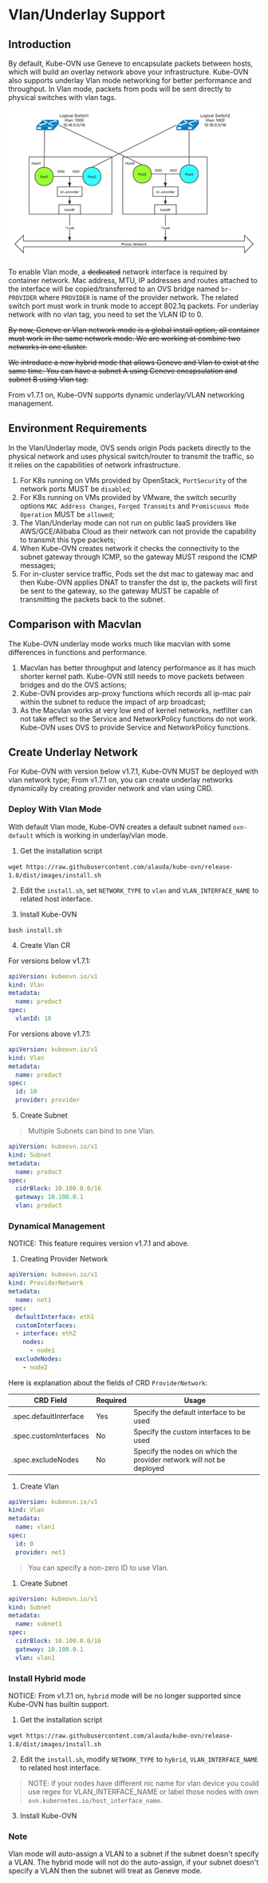# Vlan/Underlay Support

## Introduction

By default, Kube-OVN use Geneve to encapsulate packets between hosts, which will build an overlay network above your infrastructure.
Kube-OVN also supports underlay Vlan mode networking for better performance and throughput.
In Vlan mode, packets from pods will be sent directly to physical switches with vlan tags.

![topology](vlan-topology.png "vlan network topology")

To enable Vlan mode, a ~~dedicated~~ network interface is required by container network. Mac address, MTU, IP addresses and routes attached to the interface will be copied/transferred to an OVS bridge named `br-PROVIDER` where `PROVIDER` is name of the provider network.
The related switch port must work in trunk mode to accept 802.1q packets. For underlay network with no vlan tag, you need
to set the VLAN ID to 0.

~~By now, Geneve or Vlan network mode is a global install option, all container must work in the same network mode.
We are working at combine two networks in one cluster.~~

~~We introduce a new hybrid mode that allows Geneve and Vlan to exist at the same time.
You can have a subnet A using Geneve encapsulation and subnet B using Vlan tag.~~

From v1.7.1 on, Kube-OVN supports dynamic underlay/VLAN networking management.

## Environment Requirements

In the Vlan/Underlay mode, OVS sends origin Pods packets directly to the physical network and uses physical switch/router to transmit the traffic, so it relies on the capabilities of network infrastructure.

1. For K8s running on VMs provided by OpenStack, `PortSecurity` of the network ports MUST be `disabled`;
2. For K8s running on VMs provided by VMware, the switch security options `MAC Address Changes`, `Forged Transmits` and `Promiscuous Mode Operation` MUST be `allowed`;
3. The Vlan/Underlay mode can not run on public IaaS providers like AWS/GCE/Alibaba Cloud as their network can not provide the capability to transmit this type packets;
4. When Kube-OVN creates network it checks the connectivity to the subnet gateway through ICMP, so the gateway MUST respond the ICMP messages;
5. For in-cluster service traffic, Pods set the dst mac to gateway mac and then Kube-OVN applies DNAT to transfer the dst ip, the packets will first be sent to the gateway, so the gateway MUST be capable of transmitting the packets back to the subnet.

## Comparison with Macvlan

The Kube-OVN underlay mode works much like macvlan with some differences in functions and performance.

1. Macvlan has better throughput and latency performance as it has much shorter kernel path. Kube-OVN still needs to move packets between bridges and do the OVS actions;
2. Kube-OVN provides arp-proxy functions which records all ip-mac pair within the subnet to reduce the impact of arp broadcast;
3. As the Macvlan works at very low end of kernel networks, netfilter can not take effect so the Service and NetworkPolicy functions do not work. Kube-OVN uses OVS to provide Service and NetworkPolicy functions.

## Create Underlay Network

For Kube-OVN with version below v1.7.1, Kube-OVN MUST be deployed with vlan network type; From v1.7.1 on, you can create underlay networks dynamically by creating provider network and vlan using CRD.

### Deploy With Vlan Mode

With default Vlan mode, Kube-OVN creates a default subnet named `ovn-default` which is working in underlay/vlan mode.

1. Get the installation script

`wget https://raw.githubusercontent.com/alauda/kube-ovn/release-1.8/dist/images/install.sh`

2. Edit the `install.sh`, set `NETWORK_TYPE` to `vlan` and `VLAN_INTERFACE_NAME` to related host interface.

3. Install Kube-OVN

`bash install.sh`

4. Create Vlan CR

For versions below v1.7.1:

```yml
apiVersion: kubeovn.io/v1
kind: Vlan
metadata:
  name: product
spec:
  vlanId: 10
```

For versions above v1.7.1:

```yml
apiVersion: kubeovn.io/v1
kind: Vlan
metadata:
  name: product
spec:
  id: 10
  provider: provider
```

5. Create Subnet

> Multiple Subnets can bind to one Vlan.

```yml
apiVersion: kubeovn.io/v1
kind: Subnet
metadata:
  name: product
spec:
  cidrBlock: 10.100.0.0/16
  gateway: 10.100.0.1
  vlan: product
```

### Dynamical Management

NOTICE: This feature requires version v1.7.1 and above.

1. Creating Provider Network

```yml
apiVersion: kubeovn.io/v1
kind: ProviderNetwork
metadata:
  name: net1
spec:
  defaultInterface: eth1
  customInterfaces:
  - interface: eth2
    nodes:
      - node1
  excludeNodes:
    - node2
```

Here is explanation about the fields of CRD `ProviderNetwork`:

| CRD Field              | Required | Usage                                                                |
| ---------------------- | -------- | -------------------------------------------------------------------- |
| .spec.defaultInterface | Yes      | Specify the default interface to be used                             |
| .spec.customInterfaces | No       | Specify the custom interfaces to be used                             |
| .spec.excludeNodes     | No       | Specify the nodes on which the provider network will not be deployed |

1. Create Vlan

```yml
apiVersion: kubeovn.io/v1
kind: Vlan
metadata:
  name: vlan1
spec:
  id: 0
  provider: net1
```

> You can specify a non-zero ID to use Vlan.

1. Create Subnet

```yml
apiVersion: kubeovn.io/v1
kind: Subnet
metadata:
  name: subnet1
spec:
  cidrBlock: 10.100.0.0/16
  gateway: 10.100.0.1
  vlan: vlan1
```

### Install Hybrid mode

NOTICE: From v1.7.1 on, `hybrid` mode will be no longer supported since Kube-OVN has builtin support.

1. Get the installation script

`wget https://raw.githubusercontent.com/alauda/kube-ovn/release-1.8/dist/images/install.sh`

2. Edit the `install.sh`, modify `NETWORK_TYPE` to `hybrid`, `VLAN_INTERFACE_NAME` to related host interface.
> NOTE: if your nodes have different nic name for vlan device you could use regex for VLAN_INTERFACE_NAME or label those nodes with
   own `ovn.kubernetes.io/host_interface_name`.

3. Install Kube-OVN

### Note

Vlan mode will auto-assign a VLAN to a subnet if the subnet doesn't specify a VLAN. 
The hybrid mode will not do the auto-assign, if your subnet doesn't specify a VLAN then the subnet will treat as Geneve mode.
